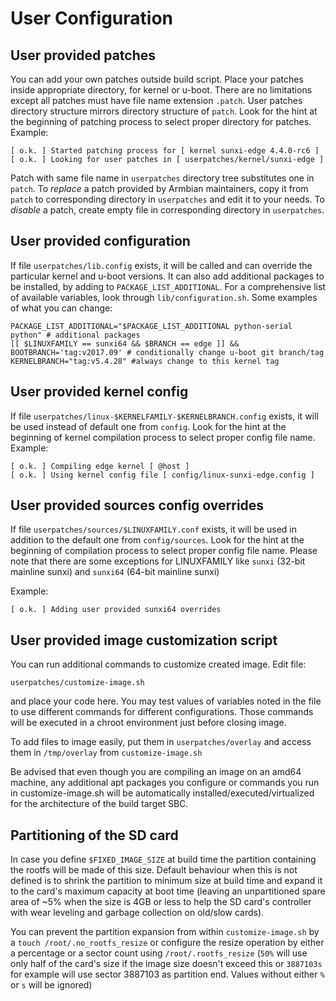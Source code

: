 # User Configuration

## User provided patches

You can add your own patches outside build script. Place your patches inside appropriate directory, for kernel or u-boot. There are no limitations except all patches must have file name extension `.patch`. User patches directory structure mirrors directory structure of `patch`. Look for the hint at the beginning of patching process to select proper directory for patches. Example:

    [ o.k. ] Started patching process for [ kernel sunxi-edge 4.4.0-rc6 ]
    [ o.k. ] Looking for user patches in [ userpatches/kernel/sunxi-edge ]

Patch with same file name in `userpatches` directory tree substitutes one in `patch`. To _replace_ a patch provided by Armbian maintainers, copy it from `patch` to corresponding directory in `userpatches` and edit it to your needs. To _disable_ a patch, create empty file in corresponding directory in `userpatches`.

## User provided configuration

If file `userpatches/lib.config` exists, it will be called and can override the particular kernel and u-boot versions. It can also add additional packages to be installed, by adding to `PACKAGE_LIST_ADDITIONAL`. For a comprehensive list of available variables, look through  `lib/configuration.sh`. Some examples of what you can change:

    PACKAGE_LIST_ADDITIONAL="$PACKAGE_LIST_ADDITIONAL python-serial python" # additional packages
    [[ $LINUXFAMILY == sunxi64 && $BRANCH == edge ]] && BOOTBRANCH='tag:v2017.09' # conditionally change u-boot git branch/tag
    KERNELBRANCH="tag:v5.4.28" #always change to this kernel tag

## User provided kernel config

If file `userpatches/linux-$KERNELFAMILY-$KERNELBRANCH.config` exists, it will be used instead of default one from `config`. Look for the hint at the beginning of kernel compilation process to select proper config file name. Example:

    [ o.k. ] Compiling edge kernel [ @host ]
    [ o.k. ] Using kernel config file [ config/linux-sunxi-edge.config ]

## User provided sources config overrides

If file `userpatches/sources/$LINUXFAMILY.conf` exists, it will be used in addition to the default one from `config/sources`. Look for the hint at the beginning of compilation process to select proper config file name.
Please note that there are some exceptions for LINUXFAMILY like `sunxi` (32-bit mainline sunxi) and `sunxi64` (64-bit mainline sunxi)

Example:
	
	[ o.k. ] Adding user provided sunxi64 overrides
	
## User provided image customization script

You can run additional commands to customize created image. Edit file:

    userpatches/customize-image.sh

and place your code here. You may test values of variables noted in the file to use different commands for different configurations. Those commands will be executed in a chroot environment just before closing image.

To add files to image easily, put them in `userpatches/overlay` and access them in `/tmp/overlay` from `customize-image.sh`

Be advised that even though you are compiling an image on an amd64 machine, any additional apt packages you configure or commands you run in customize-image.sh will be automatically installed/executed/virtualized for the architecture of the build target SBC. 

## Partitioning of the SD card

In case you define `$FIXED_IMAGE_SIZE` at build time the partition containing the rootfs will be made of this size. Default behaviour when this is not defined is to shrink the partition to minimum size at build time and expand it to the card's maximum capacity at boot time (leaving an unpartitioned spare area of ~5% when the size is 4GB or less to help the SD card's controller with wear leveling and garbage collection on old/slow cards).

You can prevent the partition expansion from within `customize-image.sh` by a `touch /root/.no_rootfs_resize` or configure the resize operation by either a percentage or a sector count using `/root/.rootfs_resize` (`50%` will use only half of the card's size if the image size doesn't exceed this or `3887103s` for example will use sector 3887103 as partition end. Values without either `%` or `s` will be ignored)
